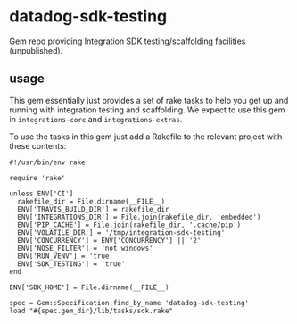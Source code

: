 # datadog-sdk-testing
Gem repo providing Integration SDK testing/scaffolding facilities (unpublished).

## usage
This gem essentially just provides a set of rake tasks to help you get up and running with integration testing and scaffolding. We expect to use this gem in `integrations-core` and `integrations-extras`.

To use the tasks in this gem just add a Rakefile to the relevant project with these contents:

```
#!/usr/bin/env rake

require 'rake'

unless ENV['CI']
  rakefile_dir = File.dirname(__FILE__)
  ENV['TRAVIS_BUILD_DIR'] = rakefile_dir
  ENV['INTEGRATIONS_DIR'] = File.join(rakefile_dir, 'embedded')
  ENV['PIP_CACHE'] = File.join(rakefile_dir, '.cache/pip')
  ENV['VOLATILE_DIR'] = '/tmp/integration-sdk-testing'
  ENV['CONCURRENCY'] = ENV['CONCURRENCY'] || '2'
  ENV['NOSE_FILTER'] = 'not windows'
  ENV['RUN_VENV'] = 'true'
  ENV['SDK_TESTING'] = 'true'
end

ENV['SDK_HOME'] = File.dirname(__FILE__)

spec = Gem::Specification.find_by_name 'datadog-sdk-testing'
load "#{spec.gem_dir}/lib/tasks/sdk.rake"
```
